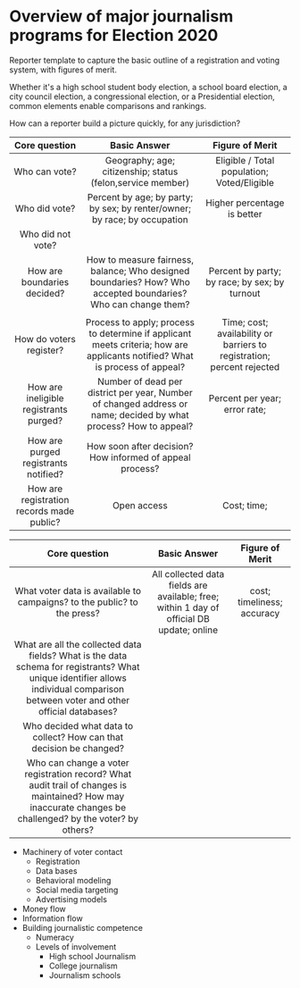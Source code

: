 # Overview of major journalism programs for Election 2020

Reporter template to capture the basic outline of a registration and voting system, with figures of merit.

Whether it's a high school student body election, a school board election, a city council election, a congressional election, or a Presidential election, common elements enable comparisons and rankings.

How can a reporter build a picture quickly, for any jurisdiction?


Core question | Basic Answer | Figure of Merit
:---: | :---: | :---:
Who can vote? | Geography; age; citizenship; status (felon,service member) | Eligible / Total population; Voted/Eligible
Who did vote?  | Percent by age; by party; by sex; by renter/owner; by race; by occupation  |  Higher percentage is better
Who did not vote?  |   |
How are boundaries decided?  |  How to measure fairness, balance; Who designed boundaries? How? Who accepted boundaries? Who can change them? |  Percent by party; by race; by sex; by turnout
  |   |
How do voters register?|  Process to apply; process to determine if applicant meets criteria; how are applicants notified? What is process of appeal? |   Time; cost; availability or barriers to registration; percent rejected
How are ineligible registrants purged? | Number of dead per district per year, Number of changed address or name; decided by what process? How to appeal? |  Percent per year; error rate;
How are purged registrants notified?  | How soon after decision? How informed of appeal process? |
How are registration records made public?  | Open access  |  Cost; time;


Core question | Basic Answer | Figure of Merit
:---: | :---: | :---:
What voter data is available to campaigns? to the public? to the press? | All collected data fields are available; free; within 1 day of official DB update; online| cost; timeliness; accuracy
What are all the collected data fields? What is the data schema for registrants? What unique identifier allows individual comparison between voter and other official databases?  |   |
Who decided what data to collect? How can that decision be changed?  |   |
Who can change a voter registration record? What audit trail of changes is maintained? How may inaccurate changes be challenged? by the voter? by others?  |   |  

- Machinery of voter contact
  - Registration
  - Data bases
  - Behavioral modeling
  - Social media targeting
  - Advertising models
- Money flow
- Information flow
- Building journalistic competence
  - Numeracy
  - Levels of involvement
    - High school Journalism
    - College journalism
    - Journalism schools
